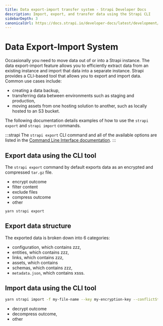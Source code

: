 ```yaml
---
title: Data export-import transfer system - Strapi Developer Docs
description: Import, export, and transfer data using the Strapi CLI
sidebarDepth: 3
canonicalUrl: https://docs.strapi.io/developer-docs/latest/development/export-import.html
---
```


<!-- more details including the file structure of exp data on this page-->
# Data Export-Import System <BetaBadge />

Occasionally you need to move data out of or into a Strapi instance. The data export-import feature allows you to efficiently extract data from an existing instance and import that data into a separate instance. Strapi provides a CLI-based tool that allows you to export and import data. Common use cases include:

- creating a data backup,
- transferring data between environments such as staging and production,
- moving assets from one hosting solution to another, such as locally hosted to an S3 bucket.

 The following documentation details examples of how to use the `strapi export` and `strapi import` commands.

:::strapi
The `strapi export` CLI command and all of the available options are listed in the [Command Line Interface documentation](/developer-docs/latest/developer-resources/cli/CLI#strapi-export.md).
:::

## Export data using the CLI tool

The `strapi export` command by default exports data as an encrypted and compressed `tar.gz` file.

- encrypt outcome
- filter content
- exclude files
- compress outcome
- other

`yarn strapi export`

## Export data structure

The exported data is broken down into 6 categories:
- configuration, which contains zzz,
- entities, which contains zzz,
- links, which contains zzz,
- assets, which contains
- schemas, which contains zzz,
- `metadata.json`, which contains xsss.

## Import data using the CLI tool

```sh
yarn strapi import -f my-file-name --key my-encryption-key --conflictStrategy abort --schemaComparison strict

```

- decrypt outcome
- decompress outcome,
- other
